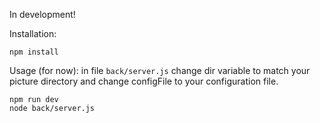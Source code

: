 In development!

Installation:
```
npm install
```

Usage (for now):
in file `back/server.js` change dir variable to match your picture directory and change configFile to your configuration file.
```
npm run dev
node back/server.js
```

